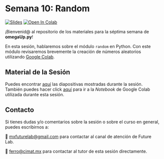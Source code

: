 # Semana 10: Random

[![Slides](https://img.shields.io/badge/Slides-Google%20Slides-tomato)](https://docs.google.com/presentation/d/e/2PACX-1vTj_VO8ljEpRlY3CVYfcvFSW6eQCv4tGttuZ2z34oA1TLI4VDlbyMzsQ1zIpH5WRGvIX7XP889C63Cu/pub?start=false&loop=false&delayms=3000)
[![Open In Colab](https://colab.research.google.com/assets/colab-badge.svg)](https://colab.research.google.com/drive/1i4qryMaJr0eX_us6g8nL4NbbzmzJUgpL?usp=sharing)

¡Bienvenid@ al repositorio de los materiales para la séptima semana de **omegaUp.py**!

En esta sesión, hablaremos sobre el módulo `random` en Python. Con este módulo revisaremos brevemente la creación de números aleatorios utilizando [Google Colab](https://colab.research.google.com).

## Material de la Sesión

Puedes encontrar [aquí](https://docs.google.com/presentation/d/e/2PACX-1vTj_VO8ljEpRlY3CVYfcvFSW6eQCv4tGttuZ2z34oA1TLI4VDlbyMzsQ1zIpH5WRGvIX7XP889C63Cu/pub?start=false&loop=false&delayms=3000) las diapositivas mostradas durante la sesión. También puedes hacer click [aquí](https://colab.research.google.com/drive/1i4qryMaJr0eX_us6g8nL4NbbzmzJUgpL?usp=sharing) para ir a la _Notebook_ de Google Colab utilizada durante esta sesión.

## Contacto

Si tienes dudas y/o comentarios sobre la sesión o sobre el curso en general, puedes escribirnos a:

:email: [mxfuturelab@gmail.com](mailto:mxfuturelab@gmail.com) para contactar al canal de atención de Future Lab.

:email: [ferro@cimat.mx](mailto:ferro@cimat.mx) para contactar al tutor de esta sesión directamente.
